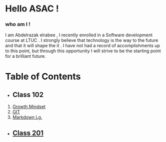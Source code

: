 # Hello ASAC !

### who am I !
I am Abdelrazak elrabee , I recently enrolled in a Software development course at LTUC . I strongly believe that technology is the way to the future and that it will shape the it . I have not had a record of accomplishments up to this point, but through this opportunity I will strive to be the starting point for a brilliant future.

# Table of Contents

- ## Class 102

1. [Growth Mindset](https://abdelrazakgo.github.io/Reading-Notes/Growth)
2. [GIT](https://abdelrazakgo.github.io/Reading-Notes/GM)
3. [Markdown Lg.](https://abdelrazakgo.github.io/Reading-Notes/MD)

- ## [Class 201](https://abdelrazakgo.github.io/Reading-Notes/C201)
